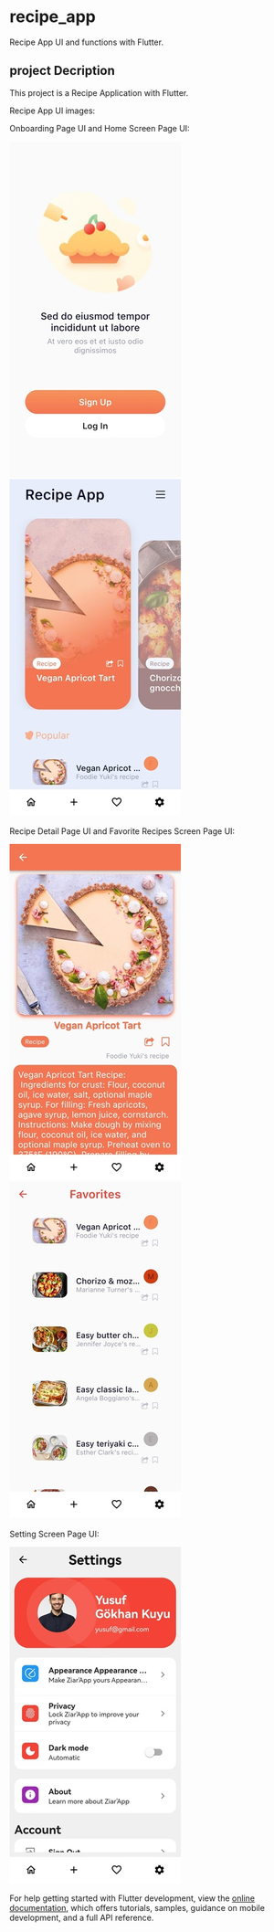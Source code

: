 # recipe_app

Recipe App UI and functions  with Flutter.

## project Decription

This project is a Recipe Application with Flutter.

Recipe App UI images:

Onboarding Page UI and Home Screen Page UI:

![Onboarding Page](https://github.com/yusufgokhankuyu/Recipe_App_With_Flutter_YGK/blob/master/assets/screenshots/onboarding.jpeg) ![Home Screen Page](https://github.com/yusufgokhankuyu/Recipe_App_With_Flutter_YGK/blob/master/assets/screenshots//home_screen.jpeg)


Recipe Detail Page UI and Favorite Recipes Screen Page UI:

![Recipe Detail Page](https://github.com/yusufgokhankuyu/Recipe_App_With_Flutter_YGK/blob/master/assets/screenshots/recipe_detail.jpeg) ![Favorite Recipes Page](https://github.com/yusufgokhankuyu/Recipe_App_With_Flutter_YGK/blob/master/assets/screenshots/favorites.jpeg)


Setting Screen Page UI:

![Setting Page](https://github.com/yusufgokhankuyu/Recipe_App_With_Flutter_YGK/blob/master/assets/screenshots/settings_page.jpeg)

For help getting started with Flutter development, view the
[online documentation](https://docs.flutter.dev/), which offers tutorials,
samples, guidance on mobile development, and a full API reference.
